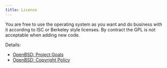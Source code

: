 ```yaml
---
title: License
---
```


You are free to use the operating system as you want and do business with it
according to ISC or Berkeley style licenses. By contract the GPL is not
acceptable when adding new code.

Details:

* [OpenBSD: Project Goals](https://www.openbsd.org/goals.html)
* [OpenBSD: Copyright Policy](https://www.openbsd.org/policy.html)
